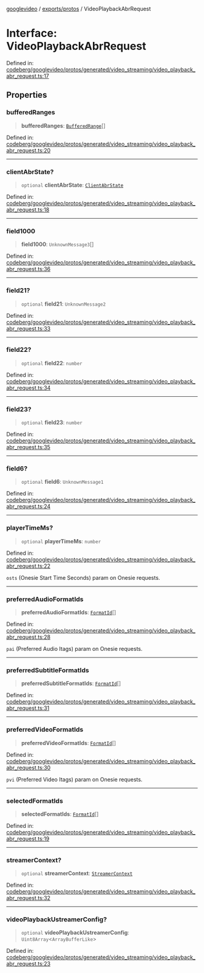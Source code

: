 [googlevideo](../../../README.md) / [exports/protos](../README.md) / VideoPlaybackAbrRequest

# Interface: VideoPlaybackAbrRequest

Defined in: [codeberg/googlevideo/protos/generated/video\_streaming/video\_playback\_abr\_request.ts:17](https://github.com/LuanRT/googlevideo/blob/19854137cadaf49fd755394883dfd7fe5fdaba20/protos/generated/video_streaming/video_playback_abr_request.ts#L17)

## Properties

### bufferedRanges

> **bufferedRanges**: [`BufferedRange`](BufferedRange.md)[]

Defined in: [codeberg/googlevideo/protos/generated/video\_streaming/video\_playback\_abr\_request.ts:20](https://github.com/LuanRT/googlevideo/blob/19854137cadaf49fd755394883dfd7fe5fdaba20/protos/generated/video_streaming/video_playback_abr_request.ts#L20)

***

### clientAbrState?

> `optional` **clientAbrState**: [`ClientAbrState`](ClientAbrState.md)

Defined in: [codeberg/googlevideo/protos/generated/video\_streaming/video\_playback\_abr\_request.ts:18](https://github.com/LuanRT/googlevideo/blob/19854137cadaf49fd755394883dfd7fe5fdaba20/protos/generated/video_streaming/video_playback_abr_request.ts#L18)

***

### field1000

> **field1000**: `UnknownMessage3`[]

Defined in: [codeberg/googlevideo/protos/generated/video\_streaming/video\_playback\_abr\_request.ts:36](https://github.com/LuanRT/googlevideo/blob/19854137cadaf49fd755394883dfd7fe5fdaba20/protos/generated/video_streaming/video_playback_abr_request.ts#L36)

***

### field21?

> `optional` **field21**: `UnknownMessage2`

Defined in: [codeberg/googlevideo/protos/generated/video\_streaming/video\_playback\_abr\_request.ts:33](https://github.com/LuanRT/googlevideo/blob/19854137cadaf49fd755394883dfd7fe5fdaba20/protos/generated/video_streaming/video_playback_abr_request.ts#L33)

***

### field22?

> `optional` **field22**: `number`

Defined in: [codeberg/googlevideo/protos/generated/video\_streaming/video\_playback\_abr\_request.ts:34](https://github.com/LuanRT/googlevideo/blob/19854137cadaf49fd755394883dfd7fe5fdaba20/protos/generated/video_streaming/video_playback_abr_request.ts#L34)

***

### field23?

> `optional` **field23**: `number`

Defined in: [codeberg/googlevideo/protos/generated/video\_streaming/video\_playback\_abr\_request.ts:35](https://github.com/LuanRT/googlevideo/blob/19854137cadaf49fd755394883dfd7fe5fdaba20/protos/generated/video_streaming/video_playback_abr_request.ts#L35)

***

### field6?

> `optional` **field6**: `UnknownMessage1`

Defined in: [codeberg/googlevideo/protos/generated/video\_streaming/video\_playback\_abr\_request.ts:24](https://github.com/LuanRT/googlevideo/blob/19854137cadaf49fd755394883dfd7fe5fdaba20/protos/generated/video_streaming/video_playback_abr_request.ts#L24)

***

### playerTimeMs?

> `optional` **playerTimeMs**: `number`

Defined in: [codeberg/googlevideo/protos/generated/video\_streaming/video\_playback\_abr\_request.ts:22](https://github.com/LuanRT/googlevideo/blob/19854137cadaf49fd755394883dfd7fe5fdaba20/protos/generated/video_streaming/video_playback_abr_request.ts#L22)

`osts` (Onesie Start Time Seconds) param on Onesie requests.

***

### preferredAudioFormatIds

> **preferredAudioFormatIds**: [`FormatId`](FormatId.md)[]

Defined in: [codeberg/googlevideo/protos/generated/video\_streaming/video\_playback\_abr\_request.ts:28](https://github.com/LuanRT/googlevideo/blob/19854137cadaf49fd755394883dfd7fe5fdaba20/protos/generated/video_streaming/video_playback_abr_request.ts#L28)

`pai` (Preferred Audio Itags) param on Onesie requests.

***

### preferredSubtitleFormatIds

> **preferredSubtitleFormatIds**: [`FormatId`](FormatId.md)[]

Defined in: [codeberg/googlevideo/protos/generated/video\_streaming/video\_playback\_abr\_request.ts:31](https://github.com/LuanRT/googlevideo/blob/19854137cadaf49fd755394883dfd7fe5fdaba20/protos/generated/video_streaming/video_playback_abr_request.ts#L31)

***

### preferredVideoFormatIds

> **preferredVideoFormatIds**: [`FormatId`](FormatId.md)[]

Defined in: [codeberg/googlevideo/protos/generated/video\_streaming/video\_playback\_abr\_request.ts:30](https://github.com/LuanRT/googlevideo/blob/19854137cadaf49fd755394883dfd7fe5fdaba20/protos/generated/video_streaming/video_playback_abr_request.ts#L30)

`pvi` (Preferred Video Itags) param on Onesie requests.

***

### selectedFormatIds

> **selectedFormatIds**: [`FormatId`](FormatId.md)[]

Defined in: [codeberg/googlevideo/protos/generated/video\_streaming/video\_playback\_abr\_request.ts:19](https://github.com/LuanRT/googlevideo/blob/19854137cadaf49fd755394883dfd7fe5fdaba20/protos/generated/video_streaming/video_playback_abr_request.ts#L19)

***

### streamerContext?

> `optional` **streamerContext**: [`StreamerContext`](StreamerContext.md)

Defined in: [codeberg/googlevideo/protos/generated/video\_streaming/video\_playback\_abr\_request.ts:32](https://github.com/LuanRT/googlevideo/blob/19854137cadaf49fd755394883dfd7fe5fdaba20/protos/generated/video_streaming/video_playback_abr_request.ts#L32)

***

### videoPlaybackUstreamerConfig?

> `optional` **videoPlaybackUstreamerConfig**: `Uint8Array`\<`ArrayBufferLike`\>

Defined in: [codeberg/googlevideo/protos/generated/video\_streaming/video\_playback\_abr\_request.ts:23](https://github.com/LuanRT/googlevideo/blob/19854137cadaf49fd755394883dfd7fe5fdaba20/protos/generated/video_streaming/video_playback_abr_request.ts#L23)
